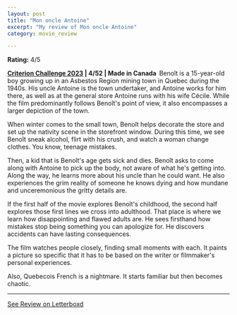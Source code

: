 ```yaml
---
layout: post
title: "Mon oncle Antoine"
excerpt: "My review of Mon oncle Antoine"
category: movie_review

---
```


**Rating:** 4/5

<b><a href="https://boxd.it/pXW6q/detail" rel="nofollow">Criterion Challenge 2023</a> | 4/52 | Made in Canada 
</b>
Benoît is a 15-year-old boy growing up in an Asbestos Region mining town in Quebec during the 1940s. His uncle Antoine is the town undertaker, and Antoine works for him there, as well as at the general store Antoine runs with his wife Cécile. While the film predominantly follows Benoît's point of view, it also encompasses a larger depiction of the town.

When winter comes to the small town, Benoît helps decorate the store and set up the nativity scene in the storefront window. During this time, we see Benoît sneak alcohol, flirt with his crush, and watch a woman change clothes. You know, teenage mistakes.

Then, a kid that is Benoît's age gets sick and dies. Benoît asks to come along with Antoine to pick up the body, not aware of what he's getting into. Along the way, he learns more about his uncle than he could want. He also experiences the grim reality of someone he knows dying and how mundane and unceremonious the gritty details are.

If the first half of the movie explores Benoît's childhood, the second half explores those first lines we cross into adulthood. That place is where we learn how disappointing and flawed adults are. He sees firsthand how mistakes stop being something you can apologize for. He discovers accidents can have lasting consequences.

The film watches people closely, finding small moments with each. It paints a picture so specific that it has to be based on the writer or filmmaker's personal experiences.

Also, Quebecois French is a nightmare. It starts familiar but then becomes chaotic.

<hr>

[See Review on Letterboxd](https://boxd.it/563Lbv)
